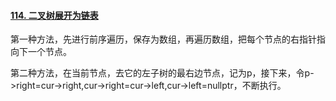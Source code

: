 #### [114. 二叉树展开为链表](https://leetcode.cn/problems/flatten-binary-tree-to-linked-list/)

第一种方法，先进行前序遍历，保存为数组，再遍历数组，把每个节点的右指针指向下一个节点。

第二种方法，在当前节点，去它的左子树的最右边节点，记为p，接下来，令p->right=cur->right,cur->right=cur->left,cur->left=nullptr，不断执行。
